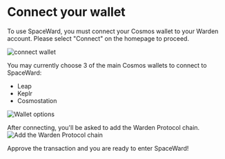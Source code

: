 ﻿---
sidebar_position: 3
---

# Connect your wallet

To use SpaceWard, you must connect your Cosmos wallet to your Warden account. Please select "Connect" on the homepage to proceed.

![connect wallet](https://i.ibb.co/mSDXVCP/connect-wallet1.png)

You may currently choose 3 of the main Cosmos wallets to connect to SpaceWard:

- Leap
- Keplr
- Cosmostation

![Wallet options](https://i.ibb.co/FzcVPZJ/connect-wallet2.png)

After connecting, you'll be asked to add the Warden Protocol chain.
![Add the Warden Protocol chain](https://i.ibb.co/CW6HKvq/add-chain.png)

Approve the transaction and you are ready to enter SpaceWard!